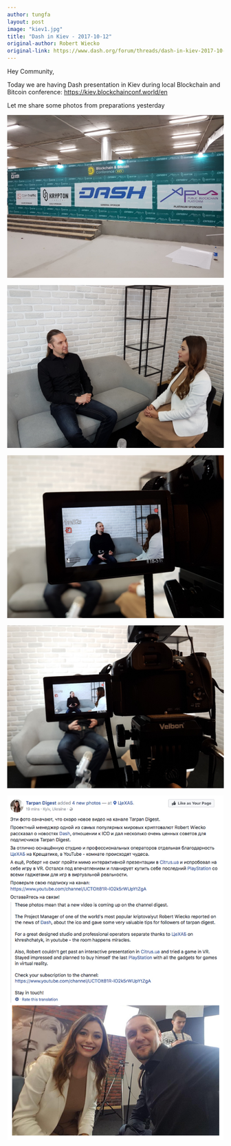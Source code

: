 ```yaml
---
author: tungfa
layout: post
image: "kiev1.jpg"
title: "Dash in Kiev - 2017-10-12"
original-author: Robert Wiecko  
original-link: https://www.dash.org/forum/threads/dash-in-kiev-2017-10-12.17323/#post-142250
---
```


Hey Community,

Today we are having Dash presentation in Kiev during local Blockchain and Bitcoin conference: <https://kiev.blockchainconf.world/en>

Let me share some photos from preparations yesterday

![Alt desc](/assets/img/blog/20171011_161951.jpg)

![Alt desc](/assets/img/blog/20171011_190236.jpg)

![Alt desc](/assets/img/blog/20171011_190140.jpg)

![Alt desc](/assets/img/blog/20171011_190131.jpg)

![Alt desc](/assets/img/blog/xuKNhGt.jpg)

